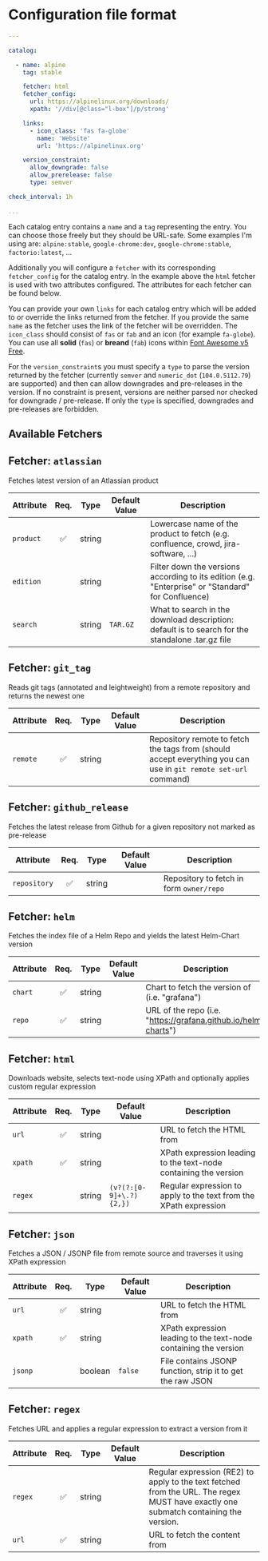 # Configuration file format

```yaml
---

catalog:

  - name: alpine
    tag: stable

    fetcher: html
    fetcher_config:
      url: https://alpinelinux.org/downloads/
      xpath: '//div[@class="l-box"]/p/strong'

    links:
      - icon_class: 'fas fa-globe'
        name: 'Website'
        url: 'https://alpinelinux.org'

    version_constraint:
      allow_downgrade: false
      allow_prerelease: false
      type: semver

check_interval: 1h

...
```

Each catalog entry contains a `name` and a `tag` representing the entry. You can choose those freely but they should be URL-safe. Some examples I'm using are: `alpine:stable`, `google-chrome:dev`, `google-chrome:stable`, `factorio:latest`, …

Additionally you will configure a `fetcher` with its corresponding `fetcher_config` for the catalog entry. In the example above the `html` fetcher is used with two attributes configured. The attributes for each fetcher can be found below.

You can provide your own `links` for each catalog entry which will be added to or override the links returned from the fetcher. If you provide the same `name` as the fetcher uses the link of the fetcher will be overridden. The `icon_class` should consist of `fas` or `fab` and an icon (for example `fa-globe`). You can use all **solid** (`fas`) or **breand** (`fab`) icons within [Font Awesome v5 Free](https://fontawesome.com/v5.15/icons?d=gallery&s=brands,solid&m=free).

For the `version_constraint`s you must specify a `type` to parse the version returned by the fetcher (currently `semver` and `numeric_dot` (`104.0.5112.79`) are supported) and then can allow downgrades and pre-releases in the version. If no constraint is present, versions are neither parsed nor checked for downgrade / pre-release. If only the `type` is specified, downgrades and pre-releases are forbidden.

## Available Fetchers

## Fetcher: `atlassian`

Fetches latest version of an Atlassian product

| Attribute | Req. | Type | Default Value | Description |
| --------- | :--: | ---- | ------------- | ----------- |
| `product` | ✅ | string |  | Lowercase name of the product to fetch (e.g. confluence, crowd, jira-software, ...) |
| `edition` |  | string |  | Filter down the versions according to its edition (e.g. "Enterprise" or "Standard" for Confluence) |
| `search` |  | string | `TAR.GZ` | What to search in the download description: default is to search for the standalone .tar.gz file |

## Fetcher: `git_tag`

Reads git tags (annotated and leightweight) from a remote repository and returns the newest one

| Attribute | Req. | Type | Default Value | Description |
| --------- | :--: | ---- | ------------- | ----------- |
| `remote` | ✅ | string |  | Repository remote to fetch the tags from (should accept everything you can use in `git remote set-url` command) |

## Fetcher: `github_release`

Fetches the latest release from Github for a given repository not marked as pre-release

| Attribute | Req. | Type | Default Value | Description |
| --------- | :--: | ---- | ------------- | ----------- |
| `repository` | ✅ | string |  | Repository to fetch in form `owner/repo` |

## Fetcher: `helm`

Fetches the index file of a Helm Repo and yields the latest Helm-Chart version

| Attribute | Req. | Type | Default Value | Description |
| --------- | :--: | ---- | ------------- | ----------- |
| `chart` | ✅ | string |  | Chart to fetch the version of (i.e. "grafana") |
| `repo` | ✅ | string |  | URL of the repo (i.e. "https://grafana.github.io/helm-charts") |

## Fetcher: `html`

Downloads website, selects text-node using XPath and optionally applies custom regular expression

| Attribute | Req. | Type | Default Value | Description |
| --------- | :--: | ---- | ------------- | ----------- |
| `url` | ✅ | string |  | URL to fetch the HTML from |
| `xpath` | ✅ | string |  | XPath expression leading to the text-node containing the version |
| `regex` |  | string | `(v?(?:[0-9]+\.?){2,})` | Regular expression to apply to the text from the XPath expression |

## Fetcher: `json`

Fetches a JSON / JSONP file from remote source and traverses it using XPath expression

| Attribute | Req. | Type | Default Value | Description |
| --------- | :--: | ---- | ------------- | ----------- |
| `url` | ✅ | string |  | URL to fetch the HTML from |
| `xpath` | ✅ | string |  | XPath expression leading to the text-node containing the version |
| `jsonp` |  | boolean | `false` | File contains JSONP function, strip it to get the raw JSON |

## Fetcher: `regex`

Fetches URL and applies a regular expression to extract a version from it

| Attribute | Req. | Type | Default Value | Description |
| --------- | :--: | ---- | ------------- | ----------- |
| `regex` | ✅ | string |  | Regular expression (RE2) to apply to the text fetched from the URL. The regex MUST have exactly one submatch containing the version. |
| `url` | ✅ | string |  | URL to fetch the content from |



<!-- vim: set ft=markdown : -->
